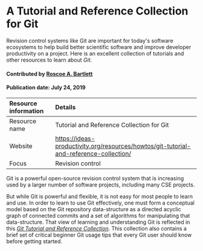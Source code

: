 # A Tutorial and Reference Collection for Git
<!-- deck text start --> 
Revision control systems like Git are important for today's software ecosystems to help build better scientific software and improve developer productivity on a project. Here is an excellent collection of tutorials and other resources  to learn about *Git*.
<!-- deck text end --> 

#### Contributed by [Roscoe A. Bartlett](https://github.com/bartlettroscoe)
#### Publication date: July 24, 2019

Resource information | Details 
:--- | :--- 
Resource name | Tutorial and Reference Collection for Git
Website | https://ideas-productivity.org/resources/howtos/git-tutorial-and-reference-collection/
Focus | Revision control

Git is a powerful open-source revision control system that is increasing used by a larger number of software projects, including many CSE projects.  

But while Git is powerful and flexible, it is not easy for most people to learn and use.  In order to learn to use Git effectively, one must form a conceptual model based on the Git repository data-structure as a directed acyclic graph of connected commits and a set of algorithms for manipulating that data-structure.  That view of learning and understanding Git is reflected in this *[Git Tutorial and Reference Collection](https://ideas-productivity.org/resources/howtos/git-tutorial-and-reference-collection/)*.  This collection also contains a brief set of critical beginner Git usage tips that every Git user should know before getting started.


<!---
Publish: yes
Categories: Development
Topics: revision control
Tags: training, meta
Level: 2
Prerequisites: defaults
Aggregate: none
--->
